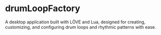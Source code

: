 # drumLoopFactory
A desktop application built with LÖVE and Lua, designed for creating, customizing, and configuring drum loops and rhythmic patterns with ease.
